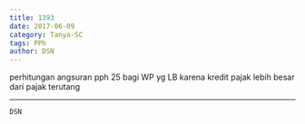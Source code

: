```yaml
---
title: 1393
date: 2017-06-09
category: Tanya-SC
tags: PPh
author: DSN
---
```


perhitungan angsuran pph 25 bagi WP yg LB karena kredit pajak lebih besar dari pajak terutang

---



`DSN`
